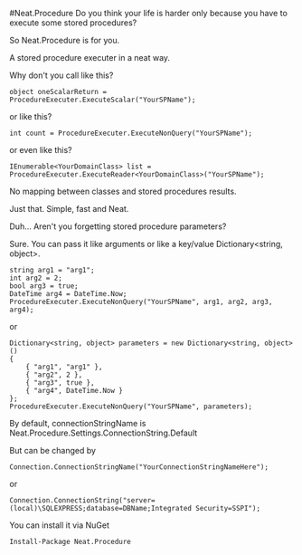 #Neat.Procedure
Do you think your life is harder only because you have to execute some stored procedures?

So Neat.Procedure is for you.

A stored procedure executer in a neat way.

Why don't you call like this?

	object oneScalarReturn = ProcedureExecuter.ExecuteScalar("YourSPName");

or like this?
	
	int count = ProcedureExecuter.ExecuteNonQuery("YourSPName");
	
or even like this?

	IEnumerable<YourDomainClass> list = ProcedureExecuter.ExecuteReader<YourDomainClass>("YourSPName");
	
No mapping between classes and stored procedures results.

Just that. Simple, fast and Neat.

Duh... Aren't you forgetting stored procedure parameters?

Sure. You can pass it like arguments or like a key/value Dictionary<string, object>.

	string arg1 = "arg1";
	int arg2 = 2;
	bool arg3 = true;
	DateTime arg4 = DateTime.Now;
	ProcedureExecuter.ExecuteNonQuery("YourSPName", arg1, arg2, arg3, arg4);

or

	Dictionary<string, object> parameters = new Dictionary<string, object>()
	{
		{ "arg1", "arg1" },
		{ "arg2", 2 },
		{ "arg3", true },
		{ "arg4", DateTime.Now }
	};
	ProcedureExecuter.ExecuteNonQuery("YourSPName", parameters);

By default, connectionStringName is Neat.Procedure.Settings.ConnectionString.Default

But can be changed by
	
	Connection.ConnectionStringName("YourConnectionStringNameHere");

or 

	Connection.ConnectionString("server=(local)\SQLEXPRESS;database=DBName;Integrated Security=SSPI");

You can install it via NuGet

	Install-Package Neat.Procedure
